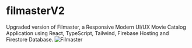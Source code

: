 # filmasterV2
Upgraded version of Filmaster, a Responsive Modern UI/UX Movie Catalog Application using React, TypeScript, Tailwind, Firebase Hosting and Firestore Database.
![Filmaster](https://github.com/diegov05/portfolio-v1/blob/main/src/assets/filmaster.png)
